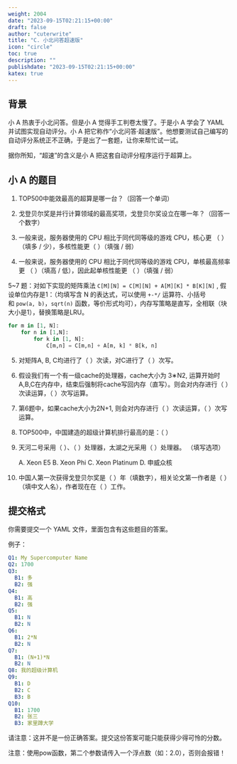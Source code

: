 ```yaml
---
weight: 2004
date: "2023-09-15T02:21:15+00:00"
draft: false
author: "cuterwrite"
title: "C. 小北问答超速版"
icon: "circle"
toc: true
description: ""
publishdate: "2023-09-15T02:21:15+00:00"
katex: true
---
```


## 背景

小 A 热衷于小北问答。但是小 A 觉得手工判卷太慢了。于是小 A 学会了 YAML 并试图实现自动评分。小 A 把它称作“小北问答·超速版”。他想要测试自己编写的自动评分系统正不正确，于是出了一套题，让你来帮忙试一试。

据你所知，“超速”的含义是小 A 把这套自动评分程序运行于超算上。

## 小 A 的题目

1. TOP500中能效最高的超算是哪一台？（回答一个单词）

2. 戈登贝尔奖是并行计算领域的最高奖项，戈登贝尔奖设立在哪一年？（回答一个数字）

3. 一般来说，服务器使用的 CPU 相比于同代同等级的游戏 CPU，核心更 （ ）（填多 / 少），多核性能更（ ）（填强 / 弱）

4. 一般来说，服务器使用的 CPU 相比于同代同等级的游戏 CPU，单核最高频率更 （ ）（填高 / 低），因此起单核性能更 （ ）（填强 / 弱）

5~7 题：对如下实现的矩阵乘法 `C[M][N] = C[M][N] + A[M][K] * B[K][N]` ​, 假设单位内存是1：（均填写含 N 的表达式，可以使用 `+-*/` 运算符、小括号和 `pow(a, b)`，`sqrt(n)` 函数，等价形式均可），内存写策略是直写，全相联（块大小是1），替换策略是LRU。

```python
for m in [1, N]:
    for n in [1,N]:
        for k in [1, N]:
            C[m,n] = C[m,n] + A[m, k] * B[k, n]
```

5. 对矩阵A, B, C均进行了（ ）次读，对C进行了（ ）次写。

6. 假设我们有一个有一级cache的处理器，cache大小为 3∗N2, 运算开始时A,B,C在内存中，结束后强制将cache写回内存（直写）。则会对内存进行（ ）次读运算，（ ）次写运算。

7. 第6题中，如果cache大小为2N+1, 则会对内存进行（ ）次读运算，（ ）次写运算。

8. TOP500中，中国建造的超级计算机排行最高的是：（ ）

9. 天河二号采用（ ）、（ ）处理器，太湖之光采用（ ）处理器。 （填写选项）
   
   A. Xeon E5 B. Xeon Phi C. Xeon Platinum D. 申威众核

10. 中国人第一次获得戈登贝尔奖是（ ）年（填数字），相关论文第一作者是（ ）（填中文人名），作者现在在（ ）工作。

## 提交格式

你需要提交一个 YAML 文件，里面包含有这些题目的答案。

例子：

```yaml
Q1: My Supercomputer Name
Q2: 1700
Q3:
  B1: 多
  B2: 强
Q4:
  B1: 高
  B2: 强
Q5:
  B1: N
  B2: N
Q6:
  B1: 2*N
  B2: N
Q7:
  B1: (N+1)*N
  B2: N
Q8: 我的超级计算机
Q9:
  B1: D
  B2: C
  B3: B
Q10:
  B1: 1700
  B2: 张三
  B3: 家里蹲大学
```

请注意：这并不是一份正确答案。提交这份答案可能只能获得少得可怜的分数。

注意：使用pow函数，第二个参数请传入一个浮点数（如：2.0），否则会报错！
